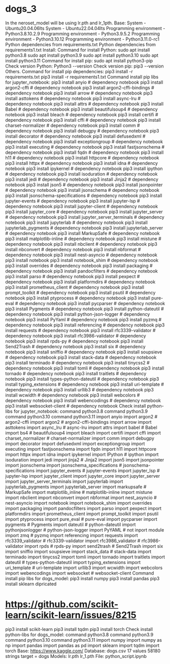 # dogs_3
In the neroset_model will be using lr.pth and lr_1pth.
Base:
System - Ubuntu20.04.06lts
System - Ubuntu22.04.04lts
Programming environment - Python3.8.10.2.9
Programming environment - Python3.9.5.2
Programming environment - Python3.10.12
Programming environment - Python3.11.0-rc1
Python dependencies from requirements.txt
Python dependencies from requirements1.txt
Install:
Command for install Python:
sudo apt install python3.8
sudo apt install python3.9
sudo apt install python3.10
sudo apt install python3.11
Command for install pip:
sudo apt install python3-pip
Check version Python:
Python3 --version
Check version pip:
pip3 --version
Others.
Command for install pip dependencies:
pip3 install -r requirements.txt
pip3 install -r requirements1.txt
Command install pip libs for jupyter_notebook:
pip3 install anyio # dependency notebook
pip3 install argon2-cffi # dependency notebook
pip3 install argon2-cffi-bindings # dependency notebook
pip3 install arrow # dependency notebook
pip3 install asttokens # dependency notebook
pip3 install async-lru # dependency notebook
pip3 install attrs # dependency notebook
pip3 install Babel # dependency notebook
pip3 install beautifulsoup4 # dependency notebook
pip3 install bleach # dependency notebook
pip3 install certifi # dependency notebook
pip3 install cffi # dependency notebook
pip3 install charset-normalizer # dependency notebook
pip3 install comm # dependency notebook
pip3 install debugpy # dependency notebook
pip3 install decorator # dependency notebook
pip3 install defusedxml # dependency notebook
pip3 install exceptiongroup # dependency notebook
pip3 install executing # dependency notebook
pip3 install fastjsonschema # dependency notebook
pip3 install fqdn # dependency notebook
pip3 install h11 # dependency notebook
pip3 install httpcore # dependency notebook
pip3 install httpx # dependency notebook
pip3 install idna # dependency notebook
pip3 install ipykernel # dependency notebook
pip3 install ipython # dependency notebook
pip3 install isoduration # dependency notebook
pip3 install jedi # dependency notebook
pip3 install Jinja2 # dependency notebook
pip3 install json5 # dependency notebook
pip3 install jsonpointer # dependency notebook
pip3 install jsonschema # dependency notebook
pip3 install jsonschema-specifications # dependency notebook
pip3 install jupyter-events # dependency notebook
pip3 install jupyter-lsp # dependency notebook
pip3 install jupyter-client # dependency notebook
pip3 install jupyter_core # dependency notebook
pip3 install jupyter_server # dependency notebook
pip3 install jupyter_server_terminals # dependency notebook
pip3 install jupyterlab # dependency notebook
pip3 install jupyterlab_pygments # dependency notebook
pip3 install jupyterlab_server # dependency notebook
pip3 install MarkupSafe # dependency notebook
pip3 install matplotlib-inline # dependency notebook
pip3 install mistune # dependency notebook
pip3 install nbclient # dependency notebook
pip3 install nbconvert # dependency notebook
pip3 install nbformat # dependency notebook
pip3 install nest-asyncio # dependency notebook
pip3 install notebook
pip3 install notebook_shim # dependency notebook
pip3 install overrides # dependency notebook
pip3 install packaging # dependency notebook
pip3 install pandocfilters # dependency notebook
pip3 install parso # dependency notebook
pip3 install pexpect # dependency notebook
pip3 install platformdirs # dependency notebook
pip3 install prometheus_client # dependency notebook
pip3 install prompt_toolkit # dependency notebook
pip3 install psutil # dependency notebook
pip3 install ptyprocess # dependency notebook
pip3 install pure-eval # dependency notebook
pip3 install pycparser # dependency notebook
pip3 install Pygments # dependency notebook
pip3 install python-dateutil # dependency notebook
pip3 install python-json-logger # dependency notebook
pip3 install PyYaml # dependency notebook
pip3 install pyzmq # dependency notebook
pip3 install referencing # dependency notebook
pip3 install requests # dependency notebook
pip3 install rfc3339-validator # dependency notebook
pip3 install rfc3986-validator # dependency notebook
pip3 install rpds-py # dependency notebook
pip3 install Send2Trash # dependency notebook
pip3 install six # dependency notebook
pip3 install sniffio # dependency notebook
pip3 install soupsieve # dependency notebook
pip3 install stack-data # dependency notebook
pip3 install terminado # dependency notebook
pip3 install tinycss2 # dependency notebook
pip3 install tomli # dependency notebook
pip3 install tornado # dependency notebook
pip3 install traitlets # dependency notebook
pip3 install types-python-dateutil # dependency notebook
pip3 install typing_extensions # dependency notebook
pip3 install uri-template # dependency notebook
pip3 install urllib3 # dependency notebook
pip3 install wcwidth # dependency notebook
pip3 install webcolors # dependency notebook
pip3 install webencodings # dependency notebook
pip3 install websocket-client # dependency notebook
Check install python-libs for jupyter_notebook:
command python3.8
command python3.9
command python3.10
command python3.11
import anyio
import argon2 # argon2-cffi
import argon2 # argon2-cffi-bindings
import arrow
import asttokens
import async_lru # async-lru
import attrs
import babel # Babel
import bs4 # beautifulsoup4
import bleach
import certifi
import cffi
import charset_normalizer # charset-normalizer
import comm
import debugpy
import decorator
import defusedxml
import exceptiongroup
import executing
import fastjsonschema
import fqdn
import h11
import httpcore
import httpx
import idna
import ipykernel
import IPython # ipython
import isoduration
import jedi
import jinja2 # Jinja2
import json5
import jsonpointer
import jsonschema
import jsonschema_specifications # jsonschema-specifications
import jupyter_events # jupyter-events
import jupyter_lsp # jupyter-lsp
import jupyter_client
import jupyter_core
import jupyter_server
import jupyter_server_terminals
import jupyterlab
import jupyterlab_pygments
import jupyterlab_server
import markupsafe # MarkupSafe
import matplotlib_inline # matplotlib-inline
import mistune
import nbclient
import nbconvert
import nbformat
import nest_asyncio # nest-asyncio
import notebook
import notebook_shim
import overrides
import packaging
import pandocfilters
import parso
import pexpect
import platformdirs
import prometheus_client
import prompt_toolkit
import psutil
import ptyprocess
import pure_eval # pure-eval
import pycparser
import pygments # Pygments
import dateutil # python-dateutil
import pythonjsonlogger # python-json-logger
import PyYAML # not inport module
import zmq # pyzmq
import referencing
import requests
import rfc3339_validator # rfc3339-validator
import rfc3986_validator # rfc3986-validator
import rpds # rpds-py
import send2trash # Send2Trash
import six
import sniffio
import soupsieve
import stack_data # stack-data
import terminado
import tinycss2
import tomli
import tornado
import traitlets
import dateutil # types-python-dateutil
import typing_extensions
import uri_template # uri-template
import urllib3
import wcwidth
import webcolors
import webencodings
import websocket # websocket-client
Command install pip libs for dogs_model:
pip3 install numpy
pip3 install pandas
pip3 install sklearn dipricated
# https://github.com/scikit-learn/scikit-learn/issues/8215
pip3 install scikit-learn
pip3 install tqdm
pip3 install torch
Check install python-libs for dogs_model:
command python3.8
command python3.9
command python3.10
command python3.11
import numpy
import numpy as np
import pandas
import pandas as pd
import sklearn
import tqdm
import torch
Base:
https://www.kaggle.com/
Database:
dogs.csv
17 values
58180 strings
target = dogs
Models:
lr.pth
lr_1.pth
File:
python_script.ipynb

